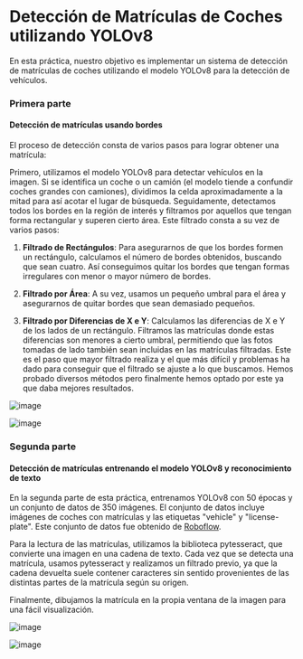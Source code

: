 # Detección de Matrículas de Coches utilizando YOLOv8

En esta práctica, nuestro objetivo es implementar un sistema de detección de matrículas de coches utilizando el modelo YOLOv8 para la detección de vehículos.

### Primera parte ###
#### Detección de matrículas usando bordes ####
El proceso de detección consta de varios pasos para lograr obtener una matrícula:

Primero, utilizamos el modelo YOLOv8 para detectar vehículos en la imagen. Si se identifica un coche o un camión (el modelo tiende a confundir coches grandes con camiones), dividimos la celda aproximadamente a la mitad para así acotar el lugar de búsqueda. Seguidamente, detectamos todos los bordes en la región de interés y filtramos por aquellos que tengan forma rectangular y superen cierto área. Este filtrado consta a su vez de varios pasos:

1. **Filtrado de Rectángulos**: Para asegurarnos de que los bordes formen un rectángulo, calculamos el número de bordes obtenidos, buscando que sean cuatro. Así conseguimos quitar los bordes que tengan formas irregulares con menor o mayor número de bordes.

2. **Filtrado por Área**: A su vez, usamos un pequeño umbral para el área y asegurarnos de quitar bordes que sean demasiado pequeños.

5. **Filtrado por Diferencias de X e Y**: Calculamos las diferencias de X e Y de los lados de un rectángulo. Filtramos las matrículas donde estas diferencias son menores a cierto umbral, permitiendo que las fotos tomadas de lado también sean incluidas en las matrículas filtradas. Este es el paso que mayor filtrado realiza y el que más difícil y problemas ha dado para conseguir que el filtrado se ajuste a lo que buscamos. Hemos probado diversos métodos pero finalmente hemos optado por este ya que daba mejores resultados.

![image](https://github.com/Kronn0/VC_P5/assets/92724148/71e1f7d8-c2cd-4ff2-9d01-372ec5638cd2)

![image](https://github.com/Kronn0/VC_P5/assets/92724148/d065d2ef-fa30-446b-90c2-e241d925f5b1)



### Segunda parte ###
#### Detección de matrículas entrenando el modelo YOLOv8 y reconocimiento de texto ####

En la segunda parte de esta práctica, entrenamos YOLOv8 con 50 épocas y un conjunto de datos de 350 imágenes. El conjunto de datos incluye imágenes de coches con matrículas y las etiquetas "vehicle" y "license-plate". Este conjunto de datos fue obtenido de [Roboflow](https://public.roboflow.com/object-detection/license-plates-us-eu/3/download/yolov8).

Para la lectura de las matrículas, utilizamos la biblioteca pytesseract, que convierte una imagen en una cadena de texto. Cada vez que se detecta una matrícula, usamos pytesseract y realizamos un filtrado previo, ya que la cadena devuelta suele contener caracteres sin sentido provenientes de las distintas partes de la matrícula según su origen.

Finalmente, dibujamos la matrícula en la propia ventana de la imagen para una fácil visualización.

![image](https://github.com/Kronn0/VC_P5/assets/92724148/f4aa4ab9-edcb-42c0-8501-831ace5628f4)

![image](https://github.com/Kronn0/VC_P5/assets/92724148/2377cb78-8b7f-4b7d-b91a-d4c98f7d1d94)



